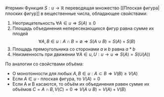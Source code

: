 #термин
Функция $S: u \to \mathbb{R}$ переводящая множество [[Плоская фигура|плоских фигур]] в вещественные числа, обладающее свойствами:
1. Неотрицательность $\forall A \in u \Rightarrow S(A) \ge 0$
2. Площадь объединения непересекающихся фигур равна сумме их плодей $$\forall A, B\in u: A\cap B = \emptyset \Rightarrow S(A\cup B) = S(A) + S(B)$$
3. Площадь прямоугольника со сторонами $a$ и $b$ равна $a*b$
4. Неизменность при движении $\forall A \in u, U: u \to u \Rightarrow S(A) = S(U(A))$

По аналогии со свойствами объёма:
- О монотонности для любых $A, B \in u: A \subset B \Rightarrow V(B) \ge V(A)$
- Если $A \in u$ - плоская фигура, то $V(A) = 0$
- Если A и B касаются, то объём их объединения равен сумме их объёмов $C = A \cap B, V(C) = 0 \Rightarrow V(A\cup B) = V(A) + V(B)$